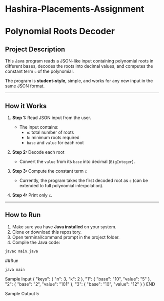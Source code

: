 # Hashira-Placements-Assignment

# Polynomial Roots Decoder

## Project Description
This Java program reads a JSON-like input containing polynomial roots in different bases, decodes the roots into decimal values, and computes the constant term `c` of the polynomial.  

The program is **student-style**, simple, and works for any new input in the same JSON format.  

---

## How it Works
1. **Step 1:** Read JSON input from the user.  
   - The input contains:  
     - `n`: total number of roots  
     - `k`: minimum roots required  
     - `base` and `value` for each root  

2. **Step 2:** Decode each root  
   - Convert the `value` from its `base` into decimal (`BigInteger`).  

3. **Step 3:** Compute the constant term `c`  
   - Currently, the program takes the first decoded root as `c` (can be extended to full polynomial interpolation).  

4. **Step 4:** Print only `c`.  

---

## How to Run
1. Make sure you have **Java installed** on your system.  
2. Clone or download this repository.  
3. Open terminal/command prompt in the project folder.  
4. Compile the Java code:

```bash
javac main.java

```
##Run
```bash
java main
```
Sample Input
{
  "keys": { "n": 3, "k": 2 },
  "1": { "base": "10", "value": "5" },
  "2": { "base": "2", "value": "101" },
  "3": { "base": "10", "value": "12" }
}
END

Sample Output
5

